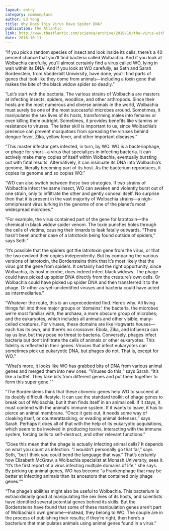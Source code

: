 ```yaml
---
layout: entry
category: commonplace
author: Ed Yong
title: Why Does This Virus Have Spider DNA?
publication: The Atlantic
link: http://www.theatlantic.com/science/archive/2016/10/the-virus-with-spider-dna/503585/
date: 2016-10-11
---
```


“If you pick a random species of insect and look inside its cells, there’s a 40 percent chance that you’ll find bacteria called Wolbachia. And if you look at Wolbachia carefully, you’ll almost certainly find a virus called WO, lying in wait within its DNA. And if you look at WO carefully, as Seth and Sarah Bordenstein, from Vanderbilt University, have done, you’ll find parts of genes that look like they come from animals—including a toxin gene that makes the bite of the black widow spider so deadly.”

“Let’s start with the bacteria. The various strains of Wolbachia are masters at infecting insects, spiders, woodlice, and other arthropods. Since their hosts are the most numerous and diverse animals in the world, Wolbachia must surely be one of the most successful microbes around. Sometimes, it manipulates the sex lives of its hosts, transforming males into females or even killing them outright. Sometimes, it provides benefits like vitamins or resistance to viruses. The latter skill is important to us, since Wolbachia’s presence can prevent mosquitoes from spreading the viruses behind dengue fever, Zika, yellow fever, and other important diseases.”

“This master infector gets infected, in turn, by WO. WO is a bacteriophage, or phage for short—a virus that specializes in infecting bacteria. It can actively make many copies of itself within Wolbachia, eventually bursting out with fatal results. Alternatively, it can insinuate its DNA into Wolbachia’s genome, literally becoming part of its host. As the bacterium reproduces, it copies its genome and so copies WO.”

“WO can also switch between these two strategies. If two strains of Wolbachia infect the same insect, WO can awaken and violently burst out of one strain, only to infiltrate the other and gently conceal itself. No surprise then that it is present in the vast majority of Wolbachia strains—a nigh-omnipresent virus lurking in the genome of one of the planet’s most widespread microbes.”

“For example, the virus contained part of the gene for latrotoxin—the chemical in black widow spider venom. The toxin punches holes through the cells of victims, causing their innards to leak fatally outwards. “There hasn’t been another case of a latrotoxin being found outside of spiders,” says Seth.”

“It’s possible that the spiders got the latrotoxin gene from the virus, or that the two evolved their copies independently. But by comparing the various versions of latrotoxin, the Bordensteins think that it’s most likely that the virus got the gene from spiders. It certainly had the right opportunity, since Wolbachia, its host microbe, does indeed infect black widows. The phage could have picked up spider DNA directly from the creature’s own cells. Or Wolbachia could have picked up spider DNA and then transferred it to the phage. Or other as-yet-unidentified viruses and bacteria could have acted as intermediaries.”

“Whatever the route, this is an unprecedented find. Here’s why. All living things fall into three major groups or ‘domains’: the bacteria, the microbes we’re most familiar with; the archaea, a more obscure group of microbes; and the eukaryotes, which includes all animals and other visible, many-celled creatures. For viruses, these domains are like Hogwarts houses—each has its own, and there’s no crossover. Ebola, Zika, and influenza can lay us low, but they pose no threat to bacteria. Conversely, phages infect bacteria but don’t infiltrate the cells of animals or other eukaryotes. This fidelity is reflected in their genes. Viruses that infect eukaryotes can sometimes pick up eukaryotic DNA, but phages do not. That is, except for WO.”

“What’s more, it looks like WO has grabbed bits of DNA from various animal genes and merged them into new ones. “Viruses do this,” says Sarah. “It’s like a buffet. They take bits from different genes and put them together to form this super gene.””

“The Bordensteins think that these chimeric genes help WO to succeed at its doubly difficult lifestyle. It can use the standard toolkit of phage genes to break out of Wolbachia, but it then finds itself in an animal cell. If it stays, it must contend with the animal’s immune system. If it wants to leave, it has to pierce an animal membrane. “Once it gets out, it needs some way of cloaking itself, or counterattacking, or evading animal defenses,” says Sarah. Perhaps it does all of that with the help of its eukaryotic acquisitions, which seem to be involved in producing toxins, interacting with the immune system, forcing cells to self-destruct, and other relevant functions.”

“Does this mean that the phage is actually infecting animal cells? It depends on what you count as infection. “I wouldn’t personally go that far,” says Seth, “but I think you could bend the language that way.” That’s certainly how Elizabeth McGraw, a Wolbachia specialist at Monash University, sees it. “It’s the first report of a virus infecting multiple domains of life,” she says. By picking up animal genes, WO has become “a Frankenphage that may be better at infecting animals than its ancestors that contained only phage genes.””

“The phage’s abilities might also be useful to Wolbachia. This bacterium is extraordinarily good at manipulating the sex lives of its hosts, and scientists have identified several potential genes behind its skills. But the Bordensteins have found that some of these manipulation genes aren’t part of Wolbachia’s own genome—instead, they belong to WO. The couple are in the process of publishing their results; if they’re right, then here’s a bacterium that manipulates animals using animal genes found in a virus.”


